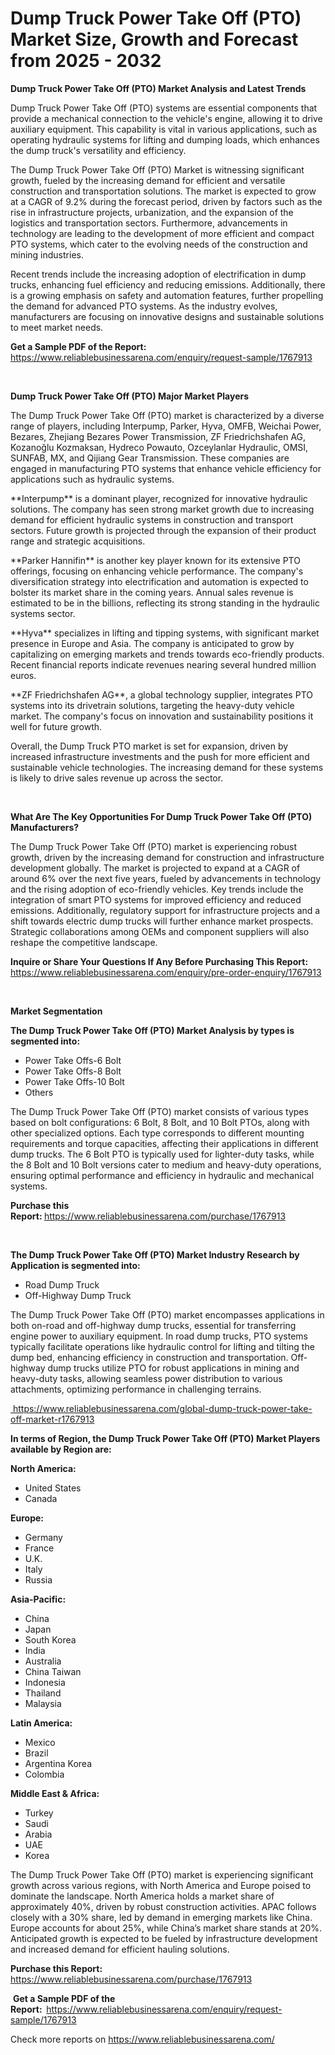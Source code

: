 <p><h1>Dump Truck Power Take Off (PTO) Market Size, Growth and Forecast from 2025 - 2032</h1></p><p><strong>Dump Truck Power Take Off (PTO) Market Analysis and Latest Trends</strong></p>
<p><p>Dump Truck Power Take Off (PTO) systems are essential components that provide a mechanical connection to the vehicle's engine, allowing it to drive auxiliary equipment. This capability is vital in various applications, such as operating hydraulic systems for lifting and dumping loads, which enhances the dump truck's versatility and efficiency.</p><p>The Dump Truck Power Take Off (PTO) Market is witnessing significant growth, fueled by the increasing demand for efficient and versatile construction and transportation solutions. The market is expected to grow at a CAGR of 9.2% during the forecast period, driven by factors such as the rise in infrastructure projects, urbanization, and the expansion of the logistics and transportation sectors. Furthermore, advancements in technology are leading to the development of more efficient and compact PTO systems, which cater to the evolving needs of the construction and mining industries.</p><p>Recent trends include the increasing adoption of electrification in dump trucks, enhancing fuel efficiency and reducing emissions. Additionally, there is a growing emphasis on safety and automation features, further propelling the demand for advanced PTO systems. As the industry evolves, manufacturers are focusing on innovative designs and sustainable solutions to meet market needs.</p></p>
<p><strong>Get a Sample PDF of the Report:&nbsp;</strong> <a href="https://www.reliablebusinessarena.com/enquiry/request-sample/1767913?utm_campaign=2391&utm_medium=2&utm_source=Github&utm_content=ia&utm_term=27022025&utm_id=dump-truck-power-take-off-pto">https://www.reliablebusinessarena.com/enquiry/request-sample/1767913</a></p>
<p>&nbsp;</p>
<p><strong>Dump Truck Power Take Off (PTO) Major Market Players</strong></p>
<p><p>The Dump Truck Power Take Off (PTO) market is characterized by a diverse range of players, including Interpump, Parker, Hyva, OMFB, Weichai Power, Bezares, Zhejiang Bezares Power Transmission, ZF Friedrichshafen AG, Kozanoğlu Kozmaksan, Hydreco Powauto, Ozceylanlar Hydraulic, OMSI, SUNFAB, MX, and Qijiang Gear Transmission. These companies are engaged in manufacturing PTO systems that enhance vehicle efficiency for applications such as hydraulic systems.</p><p>**Interpump** is a dominant player, recognized for innovative hydraulic solutions. The company has seen strong market growth due to increasing demand for efficient hydraulic systems in construction and transport sectors. Future growth is projected through the expansion of their product range and strategic acquisitions.</p><p>**Parker Hannifin** is another key player known for its extensive PTO offerings, focusing on enhancing vehicle performance. The company's diversification strategy into electrification and automation is expected to bolster its market share in the coming years. Annual sales revenue is estimated to be in the billions, reflecting its strong standing in the hydraulic systems sector.</p><p>**Hyva** specializes in lifting and tipping systems, with significant market presence in Europe and Asia. The company is anticipated to grow by capitalizing on emerging markets and trends towards eco-friendly products. Recent financial reports indicate revenues nearing several hundred million euros.</p><p>**ZF Friedrichshafen AG**, a global technology supplier, integrates PTO systems into its drivetrain solutions, targeting the heavy-duty vehicle market. The company's focus on innovation and sustainability positions it well for future growth.</p><p>Overall, the Dump Truck PTO market is set for expansion, driven by increased infrastructure investments and the push for more efficient and sustainable vehicle technologies. The increasing demand for these systems is likely to drive sales revenue up across the sector.</p></p>
<p>&nbsp;</p>
<p><strong>What Are The Key Opportunities For Dump Truck Power Take Off (PTO) Manufacturers?</strong></p>
<p><p>The Dump Truck Power Take Off (PTO) market is experiencing robust growth, driven by the increasing demand for construction and infrastructure development globally. The market is projected to expand at a CAGR of around 6% over the next five years, fueled by advancements in technology and the rising adoption of eco-friendly vehicles. Key trends include the integration of smart PTO systems for improved efficiency and reduced emissions. Additionally, regulatory support for infrastructure projects and a shift towards electric dump trucks will further enhance market prospects. Strategic collaborations among OEMs and component suppliers will also reshape the competitive landscape.</p></p>
<p><strong>Inquire or Share Your Questions If Any Before Purchasing This Report:</strong> <a href="https://www.reliablebusinessarena.com/enquiry/pre-order-enquiry/1767913?utm_campaign=2391&utm_medium=2&utm_source=Github&utm_content=ia&utm_term=27022025&utm_id=dump-truck-power-take-off-pto">https://www.reliablebusinessarena.com/enquiry/pre-order-enquiry/1767913</a></p>
<p>&nbsp;</p>
<p><strong>Market Segmentation</strong></p>
<p><strong>The Dump Truck Power Take Off (PTO) Market Analysis by types is segmented into:</strong></p>
<p><ul><li>Power Take Offs-6 Bolt</li><li>Power Take Offs-8 Bolt</li><li>Power Take Offs-10 Bolt</li><li>Others</li></ul></p>
<p><p>The Dump Truck Power Take Off (PTO) market consists of various types based on bolt configurations: 6 Bolt, 8 Bolt, and 10 Bolt PTOs, along with other specialized options. Each type corresponds to different mounting requirements and torque capacities, affecting their applications in different dump trucks. The 6 Bolt PTO is typically used for lighter-duty tasks, while the 8 Bolt and 10 Bolt versions cater to medium and heavy-duty operations, ensuring optimal performance and efficiency in hydraulic and mechanical systems.</p></p>
<p><strong>Purchase this Report:&nbsp;</strong><a href="https://www.reliablebusinessarena.com/purchase/1767913?utm_campaign=2391&utm_medium=2&utm_source=Github&utm_content=ia&utm_term=27022025&utm_id=dump-truck-power-take-off-pto">https://www.reliablebusinessarena.com/purchase/1767913</a></p>
<p>&nbsp;</p>
<p><strong>The Dump Truck Power Take Off (PTO) Market Industry Research by Application is segmented into:</strong></p>
<p><ul><li>Road Dump Truck</li><li>Off-Highway Dump Truck</li></ul></p>
<p><p>The Dump Truck Power Take Off (PTO) market encompasses applications in both on-road and off-highway dump trucks, essential for transferring engine power to auxiliary equipment. In road dump trucks, PTO systems typically facilitate operations like hydraulic control for lifting and tilting the dump bed, enhancing efficiency in construction and transportation. Off-highway dump trucks utilize PTO for robust applications in mining and heavy-duty tasks, allowing seamless power distribution to various attachments, optimizing performance in challenging terrains.</p></p>
<p><a href="https://www.reliablebusinessarena.com/global-dump-truck-power-take-off-market-r1767913?utm_campaign=2391&utm_medium=2&utm_source=Github&utm_content=ia&utm_term=27022025&utm_id=dump-truck-power-take-off-pto">&nbsp;https://www.reliablebusinessarena.com/global-dump-truck-power-take-off-market-r1767913</a></p>
<p><strong>In terms of Region, the Dump Truck Power Take Off (PTO) Market Players available by Region are:</strong></p>
<p>
    <p> <strong> North America: </strong>
        <ul>
            <li>United States</li>
            <li>Canada</li>
        </ul>
        </p> 
    <p> <strong> Europe: </strong>
        <ul>
            <li>Germany</li>
            <li>France</li>
            <li>U.K.</li>
            <li>Italy</li>
            <li>Russia</li>
        </ul>
        </p> 
    <p> <strong> Asia-Pacific: </strong>
        <ul>
            <li>China</li>
            <li>Japan</li>
            <li>South Korea</li>
            <li>India</li>
            <li>Australia</li>
            <li>China Taiwan</li>
            <li>Indonesia</li>
            <li>Thailand</li>
            <li>Malaysia</li>
        </ul>
        </p> 
    <p> <strong> Latin America: </strong>
        <ul>
            <li>Mexico</li>
            <li>Brazil</li>
            <li>Argentina Korea</li>
            <li>Colombia</li>
        </ul>
        </p> 
    <p> <strong> Middle East & Africa: </strong>
        <ul>
            <li>Turkey</li>
            <li>Saudi</li>
            <li>Arabia</li>
            <li>UAE</li>
            <li>Korea</li>
        </ul>
    </p>
    </p>
<p><p>The Dump Truck Power Take Off (PTO) market is experiencing significant growth across various regions, with North America and Europe poised to dominate the landscape. North America holds a market share of approximately 40%, driven by robust construction activities. APAC follows closely with a 30% share, led by demand in emerging markets like China. Europe accounts for about 25%, while China’s market share stands at 20%. Anticipated growth is expected to be fueled by infrastructure development and increased demand for efficient hauling solutions.</p></p>
<p><strong>Purchase this Report: </strong><a href="https://www.reliablebusinessarena.com/purchase/1767913?utm_campaign=2391&utm_medium=2&utm_source=Github&utm_content=ia&utm_term=27022025&utm_id=dump-truck-power-take-off-pto">https://www.reliablebusinessarena.com/purchase/1767913</a></p>
<p>&nbsp;<strong>Get a Sample PDF of the Report:&nbsp;&nbsp;</strong><a href="https://www.reliablebusinessarena.com/enquiry/request-sample/1767913?utm_campaign=2391&utm_medium=2&utm_source=Github&utm_content=ia&utm_term=27022025&utm_id=dump-truck-power-take-off-pto">https://www.reliablebusinessarena.com/enquiry/request-sample/1767913</a></p>
<p><strong></strong></p>
<p>Check more reports on <a href="https://www.reliablebusinessarena.com/?utm_campaign=2391&utm_medium=2&utm_source=Github&utm_content=ia&utm_term=27022025&utm_id=dump-truck-power-take-off-pto">https://www.reliablebusinessarena.com/</a></p>